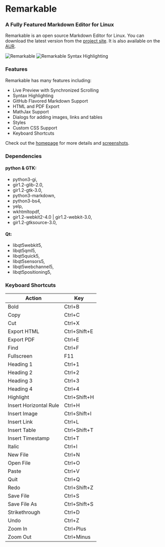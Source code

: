 # Remarkable

### A Fully Featured Markdown Editor for Linux

Remarkable is an open source Markdown Editor for Linux.
You can download the latest version from the [project site](https://remarkableapp.github.io/linux.html).
It is also available on the [AUR](https://aur.archlinux.org/packages/remarkable/).

![Remarkable](http://remarkableapp.github.io/images/main_screenshot.png)
![Remarkable Syntax Highlighting](http://remarkableapp.github.io/images/syntax_highlighting.png)

### Features

Remarkable has many features including:

- Live Preview with Synchronized Scrolling
- Syntax Highlighting
- GitHub Flavored Markdown Support
- HTML and PDF Export
- MathJax Support
- Dialogs for adding images, links and tables
- Styles
- Custom CSS Support
- Keyboard Shortcuts

Check out the [homepage](https://remarkableapp.github.io/linux.html) for more details and [screenshots](https://remarkableapp.github.io/linux/screenshots.html).

### Dependencies
#### python & GTK:
- python3-gi,
- gir1.2-glib-2.0,
- gir1.2-gtk-3.0,
- python3-markdown,
- python3-bs4,
- yelp,
- wkhtmltopdf,
- gir1.2-webkit2-4.0 | gir1.2-webkit-3.0,
- gir1.2-gtksource-3.0,

#### Qt:
- libqt5webkit5,
- libqt5qml5,
- libqt5quick5,
- libqt5sensors5,
- libqt5webchannel5,
- libqt5positioning5,

### Keyboard Shortcuts


|Action|Key|
|--|--|
|Bold|Ctrl+B|
|Copy|Ctrl+C|
|Cut|Ctrl+X|
|Export HTML|Ctrl+Shift+E|
|Export PDF|Ctrl+E|
|Find|Ctrl+F|
|Fullscreen|F11|
|Heading 1|Ctrl+1|
|Heading 2|Ctrl+2|
|Heading 3|Ctrl+3|
|Heading 4|Ctrl+4|
|Highlight|Ctrl+Shift+H|
|Insert Horizontal Rule|Ctrl+H|
|Insert Image|Ctrl+Shift+I|
|Insert Link|Ctrl+L|
|Insert Table|Ctrl+Shift+T|
|Insert Timestamp|Ctrl+T|
|Italic|Ctrl+I|
|New File|Ctrl+N|
|Open File|Ctrl+O|
|Paste|Ctrl+V|
|Quit|Ctrl+Q|
|Redo|Ctrl+Shift+Z|
|Save File|Ctrl+S|
|Save File As|Ctrl+Shift+S|
|Strikethrough|Ctrl+D|
|Undo|Ctrl+Z|
|Zoom In|Ctrl+Plus|
|Zoom Out|Ctrl+Minus|
